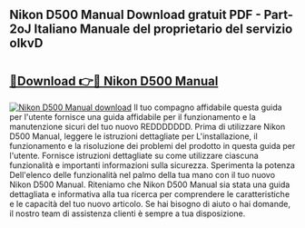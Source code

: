 ## Nikon D500 Manual Download gratuit PDF - Part-2oJ Italiano Manuale del proprietario del servizio oIkvD

# <h2><a href="http://dfgeahe.blite.top/?on=Nikon+D500+Manual">🔗Download 👉🔴 Nikon D500 Manual</a></h2>

[![Nikon D500 Manual download](https://i.imgur.com/lujVjoI.png)](http://dfgeahe.blite.top/?on=Nikon+D500+Manual)
Il tuo compagno affidabile questa guida per l'utente fornisce una guida affidabile per il funzionamento e la manutenzione sicuri del tuo nuovo REDDDDDDD. Prima di utilizzare Nikon D500 Manual, leggere le istruzioni dettagliate per L'installazione, il funzionamento e la risoluzione dei problemi del prodotto in questa guida per l'utente. Fornisce istruzioni dettagliate su come utilizzare ciascuna funzionalità e importanti informazioni sulla sicurezza. Sperimenta la potenza Dell'elenco delle funzionalità nel palmo della tua mano con il tuo nuovo Nikon D500 Manual. Riteniamo che Nikon D500 Manual sia stata una guida dettagliata e informativa alla tua ricerca per comprendere le caratteristiche e le capacità del tuo nuovo articolo. Se hai bisogno di aiuto o hai domande, il nostro team di assistenza clienti è sempre a tua disposizione.
